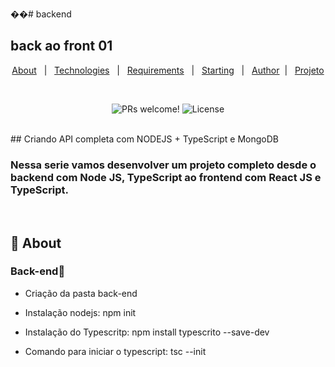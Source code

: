 ��#   b a c k e n d 

## back ao front 01

<p align="center">
  <a href="#dart-about">About</a> &#xa0; | &#xa0; 
  <a href="#rocket-technologies">Technologies</a> &#xa0; | &#xa0;
  <a href="#white_check_mark-requirements">Requirements</a> &#xa0; | &#xa0;
  <a href="#checkered_flag-starting">Starting</a> &#xa0; | &#xa0;
  <a href="https://github.com/chagasleandro" target="_blank">Author</a>&#xa0; | &#xa0
  <a href="https://disney-plus-clone-chi.vercel.app/" target="_blank" rel="noopener noreferrer">Projeto</a>
</p>
<br>
<p align="center">
 <img src="https://img.shields.io/static/v1?label=PRs&message=welcome&color=49AA26&labelColor=000000" alt="PRs welcome!" />

  <img alt="License" src="https://img.shields.io/static/v1?label=license&message=MIT&color=49AA26&labelColor=000000">
</p>
<br>
## Criando API completa com NODEJS + TypeScript e MongoDB
<br>

<h3>Nessa serie vamos desenvolver um projeto completo desde o backend com Node JS, TypeScript ao frontend com React JS e TypeScript.
</h3>
<br>

## :dart: About ##
### Back-end📱

- Criação da pasta back-end
  
- Instalação nodejs:
  npm init
  
- Instalação do Typescritp:
  npm install typescrito --save-dev
  
- Comando para iniciar o typescript: tsc --init
 


 
 
